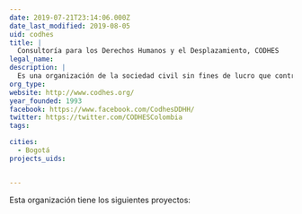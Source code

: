 ```yaml
---
date: 2019-07-21T23:14:06.000Z
date_last_modified: 2019-08-05
uid: codhes
title: |
  Consultoría para los Derechos Humanos y el Desplazamiento, CODHES
legal_name: 
description: |
  Es una organización de la sociedad civil sin fines de lucro que contribuye a la construcción de sociedades democráticas, incluyentes y solidarias, con vigencia integral de los derechos humanos y del derecho internacional humanitario, así como al fortalecimiento de capacidades sociales con énfasis en procesos de construcción de paz y en la problemática de las poblaciones en situación de movilidad humana a nivel nacional, regional e internacional.
org_type: 
website: http://www.codhes.org/
year_founded: 1993
facebook: https://www.facebook.com/CodhesDDHH/
twitter: https://twitter.com/CODHESColombia
tags:

cities: 
  - Bogotá
projects_uids:


---
```


Esta organización tiene los siguientes proyectos:


